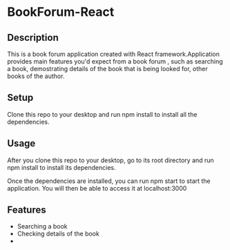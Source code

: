 # BookForum-React

## Description
This is a book forum application created with React framework.Application provides main features you'd expect from a book forum , such as searching a book, demostrating details of the book that is being looked for, other books of the author.

## Setup
Clone this repo to your desktop and run npm install to install all the dependencies.

## Usage
After you clone this repo to your desktop, go to its root directory and run npm install to install its dependencies.

Once the dependencies are installed, you can run npm start to start the application. You will then be able to access it at localhost:3000

## Features
- Searching a book
- Checking details of the book
- 
